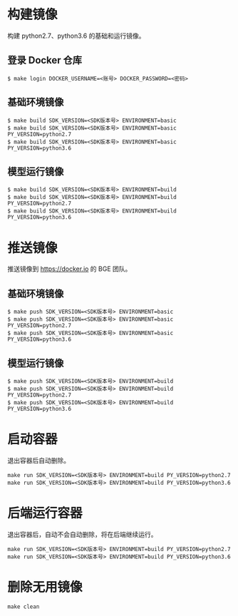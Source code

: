 # 构建镜像

构建 python2.7、python3.6 的基础和运行镜像。

## 登录 Docker 仓库

```
$ make login DOCKER_USERNAME=<账号> DOCKER_PASSWORD=<密码>
```

## 基础环境镜像

```
$ make build SDK_VERSION=<SDK版本号> ENVIRONMENT=basic
$ make build SDK_VERSION=<SDK版本号> ENVIRONMENT=basic PY_VERSION=python2.7
$ make build SDK_VERSION=<SDK版本号> ENVIRONMENT=basic PY_VERSION=python3.6
```

## 模型运行镜像

```
$ make build SDK_VERSION=<SDK版本号> ENVIRONMENT=build
$ make build SDK_VERSION=<SDK版本号> ENVIRONMENT=build PY_VERSION=python2.7
$ make build SDK_VERSION=<SDK版本号> ENVIRONMENT=build PY_VERSION=python3.6
```

# 推送镜像

推送镜像到 https://docker.io 的 BGE 团队。

## 基础环境镜像

```
$ make push SDK_VERSION=<SDK版本号> ENVIRONMENT=basic
$ make push SDK_VERSION=<SDK版本号> ENVIRONMENT=basic PY_VERSION=python2.7
$ make push SDK_VERSION=<SDK版本号> ENVIRONMENT=basic PY_VERSION=python3.6
```

## 模型运行镜像

```
$ make push SDK_VERSION=<SDK版本号> ENVIRONMENT=build
$ make push SDK_VERSION=<SDK版本号> ENVIRONMENT=build PY_VERSION=python2.7
$ make push SDK_VERSION=<SDK版本号> ENVIRONMENT=build PY_VERSION=python3.6
```

# 启动容器

退出容器后自动删除。

```
make run SDK_VERSION=<SDK版本号> ENVIRONMENT=build PY_VERSION=python2.7
make run SDK_VERSION=<SDK版本号> ENVIRONMENT=build PY_VERSION=python3.6
```

# 后端运行容器

退出容器后，自动不会自动删除，将在后端继续运行。

```
make run SDK_VERSION=<SDK版本号> ENVIRONMENT=build PY_VERSION=python2.7
make run SDK_VERSION=<SDK版本号> ENVIRONMENT=build PY_VERSION=python3.6
```


# 删除无用镜像

```
make clean
```